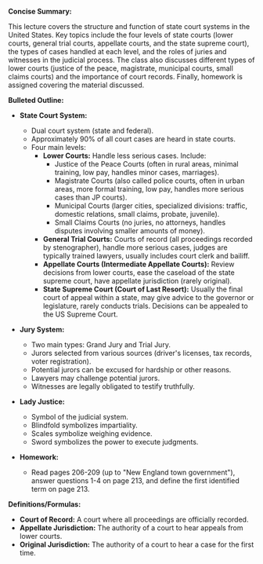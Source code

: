 **Concise Summary:**

This lecture covers the structure and function of state court systems in the United States. Key topics include the four levels of state courts (lower courts, general trial courts, appellate courts, and the state supreme court), the types of cases handled at each level, and the roles of juries and witnesses in the judicial process.  The class also discusses different types of lower courts (justice of the peace, magistrate, municipal courts, small claims courts) and the importance of court records.  Finally, homework is assigned covering the material discussed.

**Bulleted Outline:**

* **State Court System:**
    * Dual court system (state and federal).
    * Approximately 90% of all court cases are heard in state courts.
    * Four main levels:
        * **Lower Courts:**  Handle less serious cases.  Include:
            * Justice of the Peace Courts (often in rural areas, minimal training, low pay, handles minor cases, marriages).
            * Magistrate Courts (also called police courts, often in urban areas, more formal training, low pay, handles more serious cases than JP courts).
            * Municipal Courts (larger cities, specialized divisions: traffic, domestic relations, small claims, probate, juvenile).
            * Small Claims Courts (no juries, no attorneys, handles disputes involving smaller amounts of money).
        * **General Trial Courts:** Courts of record (all proceedings recorded by stenographer), handle more serious cases, judges are typically trained lawyers, usually includes court clerk and bailiff.
        * **Appellate Courts (Intermediate Appellate Courts):** Review decisions from lower courts, ease the caseload of the state supreme court, have appellate jurisdiction (rarely original).
        * **State Supreme Court (Court of Last Resort):**  Usually the final court of appeal within a state, may give advice to the governor or legislature, rarely conducts trials.  Decisions can be appealed to the US Supreme Court.

* **Jury System:**
    * Two main types: Grand Jury and Trial Jury.
    * Jurors selected from various sources (driver's licenses, tax records, voter registration).
    * Potential jurors can be excused for hardship or other reasons.
    * Lawyers may challenge potential jurors.
    * Witnesses are legally obligated to testify truthfully.


* **Lady Justice:**
    * Symbol of the judicial system.
    * Blindfold symbolizes impartiality.
    * Scales symbolize weighing evidence.
    * Sword symbolizes the power to execute judgments.


* **Homework:**
    * Read pages 206-209 (up to "New England town government"), answer questions 1-4 on page 213, and define the first identified term on page 213.

**Definitions/Formulas:**

* **Court of Record:** A court where all proceedings are officially recorded.
* **Appellate Jurisdiction:** The authority of a court to hear appeals from lower courts.
* **Original Jurisdiction:** The authority of a court to hear a case for the first time.

